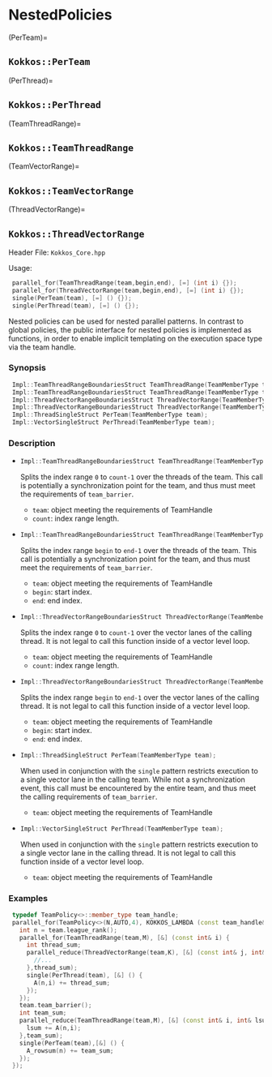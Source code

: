 # NestedPolicies

(PerTeam)=
## `Kokkos::PerTeam`

(PerThread)=
## `Kokkos::PerThread`

(TeamThreadRange)=
## `Kokkos::TeamThreadRange`

(TeamVectorRange)=
## `Kokkos::TeamVectorRange`

(ThreadVectorRange)=
## `Kokkos::ThreadVectorRange`

Header File: `Kokkos_Core.hpp`

Usage: 
```c++
 parallel_for(TeamThreadRange(team,begin,end), [=] (int i) {});
 parallel_for(ThreadVectorRange(team,begin,end), [=] (int i) {});
 single(PerTeam(team), [=] () {});
 single(PerThread(team), [=] () {});
```

Nested policies can be used for nested parallel patterns. In contrast to global policies, the public
interface for nested policies is implemented as functions, in order to enable implicit templating on 
the execution space type via the team handle. 

### Synopsis 
```c++
 Impl::TeamThreadRangeBoundariesStruct TeamThreadRange(TeamMemberType team, IndexType count);
 Impl::TeamThreadRangeBoundariesStruct TeamThreadRange(TeamMemberType team, IndexType begin, IndexType end);
 Impl::ThreadVectorRangeBoundariesStruct ThreadVectorRange(TeamMemberType team, IndexType count);
 Impl::ThreadVectorRangeBoundariesStruct ThreadVectorRange(TeamMemberType team, IndexType begin, IndexType end);
 Impl::ThreadSingleStruct PerTeam(TeamMemberType team);
 Impl::VectorSingleStruct PerThread(TeamMemberType team);
```

### Description

 * ```c++
   Impl::TeamThreadRangeBoundariesStruct TeamThreadRange(TeamMemberType team, IndexType count);
   ```
   Splits the index range `0` to `count-1` over the threads of the team. This call is potentially a
   synchronization point for the team, and thus must meet the requirements of `team_barrier`.
   * `team`: object meeting the requirements of TeamHandle
   * `count`: index range length. 

 * ```c++
   Impl::TeamThreadRangeBoundariesStruct TeamThreadRange(TeamMemberType team, IndexType begin, IndexType end);
   ```
   Splits the index range `begin` to `end-1` over the threads of the team. This call is potentially a 
   synchronization point for the team, and thus must meet the requirements of `team_barrier`.
   * `team`: object meeting the requirements of TeamHandle
   * `begin`: start index.
   * `end`: end index.
 * ```c++
   Impl::ThreadVectorRangeBoundariesStruct ThreadVectorRange(TeamMemberType team, IndexType count);
   ```
   Splits the index range `0` to `count-1` over the vector lanes of the calling thread. It is not legal to 
   call this function inside of a vector level loop. 
   * `team`: object meeting the requirements of TeamHandle
   * `count`: index range length. 
 * ```c++
   Impl::ThreadVectorRangeBoundariesStruct ThreadVectorRange(TeamMemberType team, IndexType begin, IndexType end);
   ```
   Splits the index range `begin` to `end-1` over the vector lanes of the calling thread. It is not legal to 
   call this function inside of a vector level loop.
   * `team`: object meeting the requirements of TeamHandle
   * `begin`: start index.        
   * `end`: end index. 
 * ```c++ 
   Impl::ThreadSingleStruct PerTeam(TeamMemberType team);
   ```
   When used in conjunction with the `single` pattern restricts execution to a single vector lane in the calling team. 
   While not a synchronization event, this call must be encountered by the entire team, and thus meet the calling 
   requirements of `team_barrier`. 
   * `team`: object meeting the requirements of TeamHandle
 * ```c++ 
   Impl::VectorSingleStruct PerThread(TeamMemberType team);
   ```
   When used in conjunction with the `single` pattern restricts execution to a single vector lane in the calling thread. 
   It is not legal to call this function inside of a vector level loop.
   * `team`: object meeting the requirements of TeamHandle
  
### Examples

  ```c++
   typedef TeamPolicy<>::member_type team_handle;
   parallel_for(TeamPolicy<>(N,AUTO,4), KOKKOS_LAMBDA (const team_handle& team) {
     int n = team.league_rank();
     parallel_for(TeamThreadRange(team,M), [&] (const int& i) {
       int thread_sum;
       parallel_reduce(ThreadVectorRange(team,K), [&] (const int& j, int& lsum) {
         //...
       },thread_sum);
       single(PerThread(team), [&] () {
         A(n,i) += thread_sum;
       });
     });
     team.team_barrier();
     int team_sum;
     parallel_reduce(TeamThreadRange(team,M), [&] (const int& i, int& lsum) {
       lsum += A(n,i);
     },team_sum);
     single(PerTeam(team),[&] () {
       A_rowsum(n) += team_sum;
     });
   });
  ```

